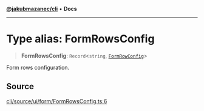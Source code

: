[**@jakubmazanec/cli**](../README.md) • **Docs**

---

# Type alias: FormRowsConfig

> **FormRowsConfig**: `Record`\<`string`, [`FormRowConfig`](FormRowConfig.md)\>

Form rows configuration.

## Source

[cli/source/ui/form/FormRowsConfig.ts:6](https://github.com/jakubmazanec/tools/blob/ff982fbbc1a4d22edeaae8b283ad7d8de4b15bd8/packages/cli/source/ui/form/FormRowsConfig.ts#L6)
